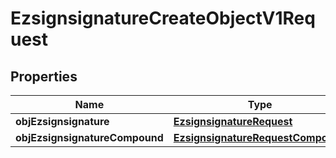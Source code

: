 
# EzsignsignatureCreateObjectV1Request

## Properties
Name | Type | Description | Notes
------------ | ------------- | ------------- | -------------
**objEzsignsignature** | [**EzsignsignatureRequest**](EzsignsignatureRequest.md) |  |  [optional]
**objEzsignsignatureCompound** | [**EzsignsignatureRequestCompound**](EzsignsignatureRequestCompound.md) |  |  [optional]



